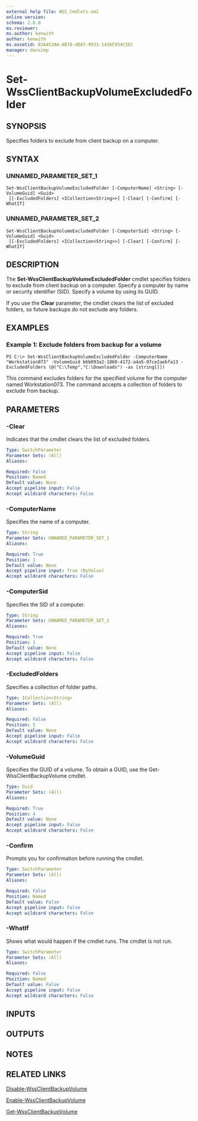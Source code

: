 ```yaml
---
external help file: WSS_Cmdlets.xml
online version: 
schema: 2.0.0
ms.reviewer:
ms.author: kenwith
author: kenwith
ms.assetid: B3A453AA-AB78-4DA7-9931-1436F854C5EC
manager: dansimp
---
```


# Set-WssClientBackupVolumeExcludedFolder

## SYNOPSIS
Specifies folders to exclude from client backup on a computer.

## SYNTAX

### UNNAMED_PARAMETER_SET_1
```
Set-WssClientBackupVolumeExcludedFolder [-ComputerName] <String> [-VolumeGuid] <Guid>
 [[-ExcludedFolders] <ICollection<String>>] [-Clear] [-Confirm] [-WhatIf]
```

### UNNAMED_PARAMETER_SET_2
```
Set-WssClientBackupVolumeExcludedFolder [-ComputerSid] <String> [-VolumeGuid] <Guid>
 [[-ExcludedFolders] <ICollection<String>>] [-Clear] [-Confirm] [-WhatIf]
```

## DESCRIPTION
The **Set-WssClientBackupVolumeExcludedFolder** cmdlet specifies folders to exclude from client backup on a computer.
Specify a computer by name or security identifier (SID).
Specify a volume by using its GUID.

If you use the **Clear** parameter, the cmdlet clears the list of excluded folders, so future backups do not exclude any folders.

## EXAMPLES

### Example 1: Exclude folders from backup for a volume
```
PS C:\> Set-WssClientBackupVolumeExcludedFolder -ComputerName "Workstation073" -VolumeGuid b6b093a2-1860-4172-a4a5-07ce2aebfa13 -ExcludedFolders (@("C:\Temp","C:\Downloads") -as [string[]])
```

This command excludes folders for the specified volume for the computer named Workstation073.
The command accepts a collection of folders to exclude from backup.

## PARAMETERS

### -Clear
Indicates that the cmdlet clears the list of excluded folders.

```yaml
Type: SwitchParameter
Parameter Sets: (All)
Aliases: 

Required: False
Position: Named
Default value: None
Accept pipeline input: False
Accept wildcard characters: False
```

### -ComputerName
Specifies the name of a computer.

```yaml
Type: String
Parameter Sets: UNNAMED_PARAMETER_SET_1
Aliases: 

Required: True
Position: 1
Default value: None
Accept pipeline input: True (ByValue)
Accept wildcard characters: False
```

### -ComputerSid
Specifies the SID of a computer.

```yaml
Type: String
Parameter Sets: UNNAMED_PARAMETER_SET_2
Aliases: 

Required: True
Position: 1
Default value: None
Accept pipeline input: False
Accept wildcard characters: False
```

### -ExcludedFolders
Specifies a collection of folder paths.

```yaml
Type: ICollection<String>
Parameter Sets: (All)
Aliases: 

Required: False
Position: 5
Default value: None
Accept pipeline input: False
Accept wildcard characters: False
```

### -VolumeGuid
Specifies the GUID of a volume.
To obtain a GUID, use the Get-WssClientBackupVolume cmdlet.

```yaml
Type: Guid
Parameter Sets: (All)
Aliases: 

Required: True
Position: 4
Default value: None
Accept pipeline input: False
Accept wildcard characters: False
```

### -Confirm
Prompts you for confirmation before running the cmdlet.

```yaml
Type: SwitchParameter
Parameter Sets: (All)
Aliases: 

Required: False
Position: Named
Default value: False
Accept pipeline input: False
Accept wildcard characters: False
```

### -WhatIf
Shows what would happen if the cmdlet runs.
The cmdlet is not run.

```yaml
Type: SwitchParameter
Parameter Sets: (All)
Aliases: 

Required: False
Position: Named
Default value: False
Accept pipeline input: False
Accept wildcard characters: False
```

## INPUTS

## OUTPUTS

## NOTES

## RELATED LINKS

[Disable-WssClientBackupVolume](./Disable-WssClientBackupVolume.md)

[Enable-WssClientBackupVolume](./Enable-WssClientBackupVolume.md)

[Get-WssClientBackupVolume](./Get-WssClientBackupVolume.md)
